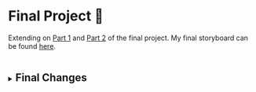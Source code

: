 # Final Project 🎨

<p>Extending on <a href = "https://anujasalvi.github.io/portfolio/final_proj_p1" target="_blank">Part 1</a> and <a href = "https://anujasalvi.github.io/portfolio/final_proj_p2" target="_blank">Part 2</a> of the final project. My final storyboard can be found <a href = "https://carnegiemellon.shorthandstories.com/mental-illnesses-in-graduate-students/index.html" target="_blank">here</a>.</p>
<details>
<summary><h2 style="display:inline-block">Final Changes</h2></summary>
<br>
  <p> 
    <br><b>Identifying as the audience for your final data story:</b><br>
    Since the test subject and the audience of my topic are students enrolled in graduate studies, my call to action is directed towards graduate students to not only start taking care of their own mental health, but to also pay attention to their friends, colleagues and fellow subordinates.
    
    <br><br><b>Narrowing the focus:</b><br>
    I initially had the approach of addressing everyone in the room for my call to action, although after my user research I thought of narrowing down my target audience to just graduate students as the people I surveyed for my user research were more interested in what they could do to help mitigate if not the issue as a whole, but at least the stigma around mental illnesses in students. 
    
    <br><br><b>Adjustments made to make it work for the audience:</b><br>
    I removed the section where I showed the demographics of the graduate students, for eg. how many percent of the students were international?, for the purposes of making the recommendations more as an umbrella solution which would be applicable to all graduate students as a community. Along with this I also added a section abpout how GPA affects mental health. Also my resources for recommendations are made more to-the-point than general advices.
    
    <br><br><b>Design decisions made:</b><br>
    While building my storyboard, I wanted to use interesting visualizations while still getting my point through the audience. I incorporated various charts from a simple bar chart to a spider chart also an alluvial diagram to catch the audiences' eye. Also having a consistent theme throughout my storyboard makes the various points addressed flow smoothly wihout feeling abrupt.
    
    <br><br><b>Additional information:</b><br>
    After many iterations to my storyboard, my final draft consists of the following flow/outline:
    
    <ul>
  <li>Introducing fellow students to the topic</li>
  <li>Causes of mental illnesses in students</li>
  <li>How does GPA affect students' mental health?</li>
  <li>Why are students exhausted?</li>
  <li>Students' satisfaction level with life</li>
  <li>Mental health services</li>
  <li>Call to Action</li>
  <li>Resources</li>
  <li>Conclusion</li>
      
</ul>
    
  </p>
</details>

